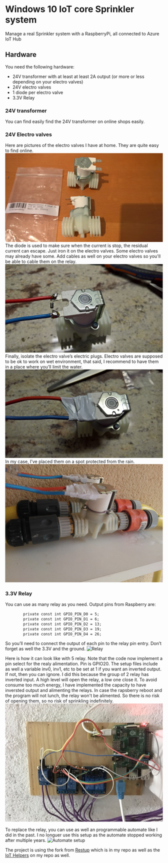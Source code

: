 # Windows 10 IoT core Sprinkler system
Manage a real Sprinkler system with a RaspberryPi, all connected to Azure IoT Hub

## Hardware
You need the following hardware:
- 24V transformer with at least at least 2A output (or more or less depending on your electro valves)
- 24V electro valves
- 1 diode per electro valve
- 3.3V Relay

### 24V transformer
You can find easily find the 24V transformer on online shops easily.

### 24V Electro valves
Here are pictures of the electro valves I have at home. They are quite easy to find online.
![Electro valves](./Assets/elctorvalves.jpg "Electro valves")
The diode is used to make sure when the current is stop, the residual current can escape. Just iron it on the electro valves. Some electro valves may already have some.
Add cables as well on your electro valves so you'll be able to cable them on the relay.
![Electro valves](./Assets/electrovalvessoldering.jpg "Electro valves with diode")
Finally, isolate the electro valve’s electric plugs. Electro valves are supposed to be ok to work on wet environment, that said, I recommend to have them in a place where you’ll limit the water.
![Electro valves](./Assets/electrovalveprocted.jpg "Electro valves protected")
In my case, I’ve placed them on a spot protected from the rain.
![Electro valves](./Assets/sprout.jpg "Electro valves in garden")

### 3.3V Relay
You can use as many relay as you need. Output pins from Raspberry are:
```
        private const int GPIO_PIN_D0 = 5;
        private const int GPIO_PIN_D1 = 6;
        private const int GPIO_PIN_D2 = 13;
        private const int GPIO_PIN_D3 = 19;
        private const int GPIO_PIN_D4 = 26;
```
So you’ll need to connect the output of each pin to the relay pin entry. Don’t forget as well the 3.3V and the ground.
![Relay](./Assets/Relay.jpg "Relay")

Here is how it can look like with 5 relay. Note that the code now implement a pin select for the realy alimentation. Pin is GPIO20. The setup files include as well a variable inv0, inv1, etc to be set at 1 if you want an inverted output. If not, then you can ignore. I did this because the group of 2 relay has inverted input. A high level will open the relay, a low one close it. To avoid consume too much energy, I have implemented the capacity to have inversted output and alimenting the relays. In case the rapsberry reboot and the program will not lunch, the relay won't be alimented. So there is no risk of opening them, so no risk of sprinkling indefinitely.
![Relay setup](./Assets/rpi2.jpg "Relay setup")

To replace the relay, you can use as well an programmable automate like I did in the past. I no longuer use this setup as the automate stopped working after multiple years.
![Automate setup](./Assets/rpi.jpg "Automate setup")

The project is using the fork from [Restup](https://github.com/Ellerbach/restup "Restup") which is in my repo as well as the [IoT Helpers](https://github.com/Ellerbach/RPI-Win10-Helpers "IoT Helpers") on my repo as well.
